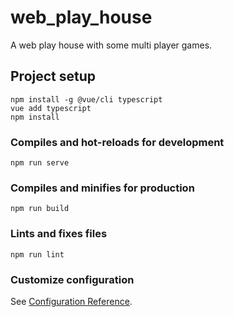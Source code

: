 # web_play_house

A web play house with some multi player games.

## Project setup

```
npm install -g @vue/cli typescript
vue add typescript
npm install
```

### Compiles and hot-reloads for development

```
npm run serve
```

### Compiles and minifies for production

```
npm run build
```

### Lints and fixes files

```
npm run lint
```

### Customize configuration

See [Configuration Reference](https://cli.vuejs.org/config/).
